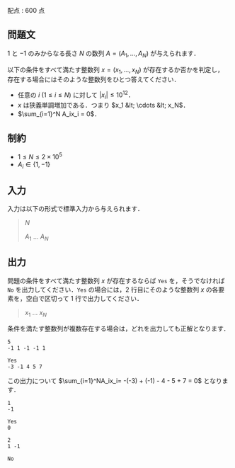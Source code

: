 配点 : $600$ 点

## 問題文

$1$ と $-1$ のみからなる長さ $N$ の数列 $A = (A_1, \ldots, A_N)$ が与えられます．

以下の条件をすべて満たす整数列 $x = (x_1, \ldots, x_N)$ が存在するか否かを判定し，
存在する場合にはそのような整数列をひとつ答えてください．

- 任意の $i$ ($1\leq i\leq N$) に対して $|x_i| \leq 10^{12}$．
- $x$ は狭義単調増加である．つまり $x_1 &lt; \cdots &lt; x_N$．
- $\sum_{i=1}^N A_ix_i = 0$．

## 制約

- $1\leq N\leq 2\times 10^5$
- $A_i \in \lbrace 1, -1\rbrace$

## 入力

入力は以下の形式で標準入力から与えられます．

> $N$
> 
> $A_1$ $\ldots$ $A_N$

## 出力

問題の条件をすべて満たす整数列 $x$ が存在するならば `Yes` を，そうでなければ `No` を出力してください．`Yes` の場合には，$2$ 行目にそのような整数列 $x$ の各要素を，空白で区切って $1$ 行で出力してください．

> $x_1$ $\ldots$ $x_N$

条件を満たす整数列が複数存在する場合は，どれを出力しても正解となります．

```input1
5
-1 1 -1 -1 1
```

```output1
Yes
-3 -1 4 5 7
```

この出力について $\sum_{i=1}^NA_ix_i= -(-3) + (-1) - 4 - 5 + 7 = 0$ となります．

```input2
1
-1
```

```output2
Yes
0
```

```input3
2
1 -1
```

```output3
No
```